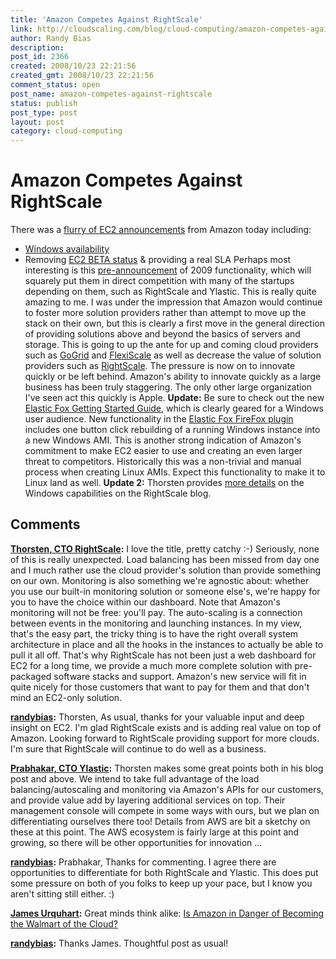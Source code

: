 ```yaml
---
title: 'Amazon Competes Against RightScale'
link: http://cloudscaling.com/blog/cloud-computing/amazon-competes-against-rightscale/
author: Randy Bias
description: 
post_id: 2366
created: 2008/10/23 22:21:56
created_gmt: 2008/10/23 22:21:56
comment_status: open
post_name: amazon-competes-against-rightscale
status: publish
post_type: post
layout: post
category: cloud-computing
---
```


# Amazon Competes Against RightScale

There was a [flurry of EC2 announcements](http://aws.amazon.com/about-aws/whats-new/) from Amazon today including:

  * [Windows availability](http://aws.amazon.com/windows/)
  * Removing [EC2 BETA status](http://aws.amazon.com/about-aws/whats-new/2008/10/23/amazon-ec2-exits-beta-and-now-offers-a-service-level-agreement/) & providing a real SLA
Perhaps most interesting is this [pre-announcement](http://aws.amazon.com/contact-us/new-features-for-amazon-ec2/) of 2009 functionality, which will squarely put them in direct competition with many of the startups depending on them, such as RightScale and Ylastic. This is really quite amazing to me. I was under the impression that Amazon would continue to foster more solution providers rather than attempt to move up the stack on their own, but this is clearly a first move in the general direction of providing solutions above and beyond the basics of servers and storage. This is going to up the ante for up and coming cloud providers such as [GoGrid](http://www.gogrid.com) and [FlexiScale](http://www.flexiscale.com) as well as decrease the value of solution providers such as [RightScale](http://www.rightscale.com). The pressure is now on to innovate quickly or be left behind. Amazon's ability to innovate quickly as a large business has been truly staggering. The only other large organization I've seen act this quickly is Apple. **Update:** Be sure to check out the new [Elastic Fox Getting Started Guide](http://ec2-downloads.s3.amazonaws.com/elasticfox-owners-manual.pdf), which is clearly geared for a Windows user audience. New functionality in the [Elastic Fox FireFox plugin](http://developer.amazonwebservices.com/connect/entry.jspa?externalID=609) includes one button click rebuilding of a running Windows instance into a new Windows AMI. This is another strong indication of Amazon's commitment to make EC2 easier to use and creating an even larger threat to competitors. Historically this was a non-trivial and manual process when creating Linux AMIs. Expect this functionality to make it to Linux land as well. **Update 2:** Thorsten provides [more details](http://blog.rightscale.com/) on the Windows capabilities on the RightScale blog.

## Comments

**[Thorsten, CTO RightScale](#28 "2008-10-24 01:29:36"):** I love the title, pretty catchy :-) Seriously, none of this is really unexpected. Load balancing has been missed from day one and I much rather use the cloud provider's solution than provide something on our own. Monitoring is also something we're agnostic about: whether you use our built-in monitoring solution or someone else's, we're happy for you to have the choice within our dashboard. Note that Amazon's monitoring will not be free: you'll pay. The auto-scaling is a connection between events in the monitoring and launching instances. In my view, that's the easy part, the tricky thing is to have the right overall system architecture in place and all the hooks in the instances to actually be able to pull it all off. That's why RightScale has not been just a web dashboard for EC2 for a long time, we provide a much more complete solution with pre-packaged software stacks and support. Amazon's new service will fit in quite nicely for those customers that want to pay for them and that don't mind an EC2-only solution.

**[randybias](#29 "2008-10-24 02:38:02"):** Thorsten, As usual, thanks for your valuable input and deep insight on EC2. I'm glad RightScale exists and is adding real value on top of Amazon. Looking forward to RightScale providing support for more clouds. I'm sure that RightScale will continue to do well as a business.

**[Prabhakar, CTO Ylastic](#30 "2008-10-24 16:27:26"):** Thorsten makes some great points both in his blog post and above. We intend to take full advantage of the load balancing/autoscaling and monitoring via Amazon's APIs for our customers, and provide value add by layering additional services on top. Their management console will compete in some ways with ours, but we plan on differentiating ourselves there too! Details from AWS are bit a sketchy on these at this point. The AWS ecosystem is fairly large at this point and growing, so there will be other opportunities for innovation ...

**[randybias](#31 "2008-10-24 17:01:11"):** Prabhakar, Thanks for commenting. I agree there are opportunities to differentiate for both RightScale and Ylastic. This does put some pressure on both of you folks to keep up your pace, but I know you aren't sitting still either. :)

**[James Urquhart](#32 "2008-10-26 07:15:52"):** Great minds think alike: [Is Amazon in Danger of Becoming the Walmart of the Cloud?](http://blog.jamesurquhart.com/2008/10/is-amazon-in-danger-of-becoming.html)

**[randybias](#33 "2008-10-26 07:50:22"):** Thanks James. Thoughtful post as usual!

